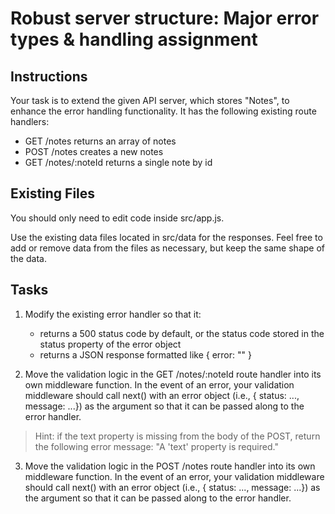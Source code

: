 # Robust server structure: Major error types & handling assignment

## Instructions

Your task is to extend the given API server, which stores "Notes", to enhance the error handling functionality. It has the following existing route handlers:

* GET /notes returns an array of notes
* POST /notes creates a new notes
* GET /notes/:noteId returns a single note by id

## Existing Files

You should only need to edit code inside src/app.js.

Use the existing data files located in src/data for the responses. Feel free to add or remove data from the files as necessary, but keep the same shape of the data.

## Tasks

1. Modify the existing error handler so that it:

    * returns a 500 status code by default, or the status code stored in the status property of the error object
    * returns a JSON response formatted like { error: "<error-message-here>" }
2. Move the validation logic in the GET /notes/:noteId route handler into its own middleware function. In the event of an error, your validation middleware should call next() with an error object (i.e., { status: ..., message: ...}) as the argument so that it can be passed along to the error handler. 
> Hint: if the text property is missing from the body of the POST, return the following error message: "A 'text' property is required."
3. Move the validation logic in the POST /notes route handler into its own middleware function. In the event of an error, your validation middleware should call next() with an error object (i.e., { status: ..., message: ...}) as the argument so that it can be passed along to the error handler.